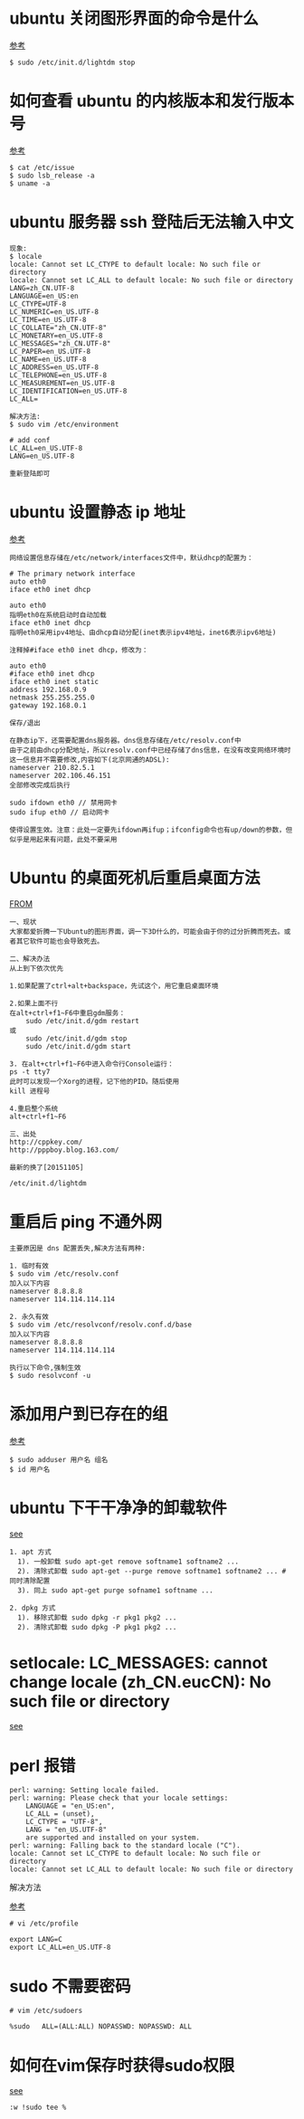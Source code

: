 # ubuntu 关闭图形界面的命令是什么

[参考](http://segmentfault.com/q/1010000000369635)

```
$ sudo /etc/init.d/lightdm stop
```

# 如何查看 ubuntu 的内核版本和发行版本号

[参考](http://blog.csdn.net/debug_cpp/article/details/2687067)

```
$ cat /etc/issue
$ sudo lsb_release -a
$ uname -a
```

# ubuntu 服务器 ssh 登陆后无法输入中文

```
现象:
$ locale
locale: Cannot set LC_CTYPE to default locale: No such file or directory
locale: Cannot set LC_ALL to default locale: No such file or directory
LANG=zh_CN.UTF-8
LANGUAGE=en_US:en
LC_CTYPE=UTF-8
LC_NUMERIC=en_US.UTF-8
LC_TIME=en_US.UTF-8
LC_COLLATE="zh_CN.UTF-8"
LC_MONETARY=en_US.UTF-8
LC_MESSAGES="zh_CN.UTF-8"
LC_PAPER=en_US.UTF-8
LC_NAME=en_US.UTF-8
LC_ADDRESS=en_US.UTF-8
LC_TELEPHONE=en_US.UTF-8
LC_MEASUREMENT=en_US.UTF-8
LC_IDENTIFICATION=en_US.UTF-8
LC_ALL=
```

```
解决方法:
$ sudo vim /etc/environment

# add conf
LC_ALL=en_US.UTF-8
LANG=en_US.UTF-8

重新登陆即可
```

# ubuntu 设置静态 ip 地址

[参考](http://forum.ubuntu.org.cn/viewtopic.php?p=519187)

```
网络设置信息存储在/etc/network/interfaces文件中，默认dhcp的配置为：

# The primary network interface
auto eth0
iface eth0 inet dhcp

auto eth0
指明eth0在系统启动时自动加载
iface eth0 inet dhcp
指明eth0采用ipv4地址、由dhcp自动分配(inet表示ipv4地址，inet6表示ipv6地址)

注释掉#iface eth0 inet dhcp，修改为：

auto eth0
#iface eth0 inet dhcp
iface eth0 inet static
address 192.168.0.9
netmask 255.255.255.0
gateway 192.168.0.1

保存/退出

在静态ip下，还需要配置dns服务器。dns信息存储在/etc/resolv.conf中
由于之前由dhcp分配地址，所以resolv.conf中已经存储了dns信息，在没有改变网络环境时这一信息并不需要修改,内容如下(北京网通的ADSL):
nameserver 210.82.5.1
nameserver 202.106.46.151
全部修改完成后执行

sudo ifdown eth0 // 禁用网卡
sudo ifup eth0 // 启动网卡

使得设置生效。注意：此处一定要先ifdown再ifup；ifconfig命令也有up/down的参数，但似乎是用起来有问题，此处不要采用
```

# Ubuntu 的桌面死机后重启桌面方法

[FROM](http://pppboy.blog.163.com/blog/static/30203796201173013345251/)

```
一、现状
大家都爱折腾一下Ubuntu的图形界面，调一下3D什么的，可能会由于你的过分折腾而死去。或者其它软件可能也会导致死去。

二、解决办法
从上到下依次优先

1.如果配置了ctrl+alt+backspace，先试这个，用它重启桌面环境

2.如果上面不行
在alt+ctrl+f1~F6中重启gdm服务：
    sudo /etc/init.d/gdm restart
或
    sudo /etc/init.d/gdm stop
    sudo /etc/init.d/gdm start

3. 在alt+ctrl+f1~F6中进入命令行Console运行：
ps -t tty7
此时可以发现一个Xorg的进程，记下他的PID。随后使用
kill 进程号

4.重启整个系统
alt+ctrl+f1~F6

三、出处
http://cppkey.com/
http://pppboy.blog.163.com/

最新的换了[20151105]

/etc/init.d/lightdm

```

# 重启后 ping 不通外网

```
主要原因是 dns 配置丢失,解决方法有两种:

1. 临时有效
$ sudo vim /etc/resolv.conf
加入以下内容
nameserver 8.8.8.8
nameserver 114.114.114.114

2. 永久有效
$ sudo vim /etc/resolvconf/resolv.conf.d/base
加入以下内容
nameserver 8.8.8.8
nameserver 114.114.114.114

执行以下命令,强制生效
$ sudo resolvconf -u
```

# 添加用户到已存在的组

[参考](http://linux.cn/thread-11790-1-1.html)

```
$ sudo adduser 用户名 组名
$ id 用户名
```

# ubuntu 下干干净净的卸载软件

[see](http://oss.org.cn/html/47/n-67447.html)

```
1. apt 方式
  1). 一般卸载 sudo apt-get remove softname1 softname2 ...
  2). 清除式卸载 sudo apt-get --purge remove softname1 softname2 ... # 同时清除配置
  3). 同上 sudo apt-get purge sofname1 softname ...

2. dpkg 方式
  1). 移除式卸载 sudo dpkg -r pkg1 pkg2 ...
  2). 清除式卸载 sudo dpkg -P pkg1 pkg2 ...
```

# setlocale: LC_MESSAGES: cannot change locale (zh_CN.eucCN): No such file or directory

[see](http://wiki.ubuntu.org.cn/%E4%BF%AE%E6%94%B9locale)

# perl 报错

```
perl: warning: Setting locale failed.
perl: warning: Please check that your locale settings:
    LANGUAGE = "en_US:en",
    LC_ALL = (unset),
    LC_CTYPE = "UTF-8",
    LANG = "en_US.UTF-8"
    are supported and installed on your system.
perl: warning: Falling back to the standard locale ("C").
locale: Cannot set LC_CTYPE to default locale: No such file or directory
locale: Cannot set LC_ALL to default locale: No such file or directory
```

解决方法

[参考](http://stackoverflow.com/questions/2499794/how-can-i-fix-a-locale-warning-from-perl)

```
# vi /etc/profile

export LANG=C
export LC_ALL=en_US.UTF-8
```

# sudo 不需要密码

```
# vim /etc/sudoers

%sudo   ALL=(ALL:ALL) NOPASSWD: NOPASSWD: ALL
```

# 如何在vim保存时获得sudo权限

[see](http://segmentfault.com/q/1010000000151086)

```
:w !sudo tee %
```

